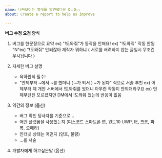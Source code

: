 ```yaml
---
name: 나빠보이는 벌레를 발견했다뮤 OㅅO;;
about: Create a report to help us improve

---
```


**버그 수정 요청 양식**

1. 버그를 한문장으로 요약
ex) "!도와줘"가 동작을 안해요!
ex) "!도와줘" 작동 안됨
"N"ex) "!도와줘" 안되잖아 제작자 뭐하냐 ( 서로를 배려하지 않는 글일시 무조건 무시됩니다 )

2. 자세한 버그 설명
   - 육하원칙 필수!
   - "언제부터 ~에서 ~를 했더니 ( ~가 되서 ) ~가 된다" 식으로 서술 추천
ex) 어제부터 제 개인 서버에서 !도와줘를 썼더니 아무런 작동이 안되더라구요
ex) 언제부턴진 모르겠지만 DM에서 !도와줘 했는데 반응이 없음

3. 약간의 정보 (옵션)
    - 버그 확인 당사자를 기준으로...
    - 어떤 플렛폼을 사용했는지 (디스코드 스마트폰 앱, 윈도10 UWP, IE, 크롬, 파폭, 오페라)
    - 인터넷 상태는 어떤지 (양호, 불량)
    - ...를 서술

4. 개발자에게 하고싶은말 (옵션)
